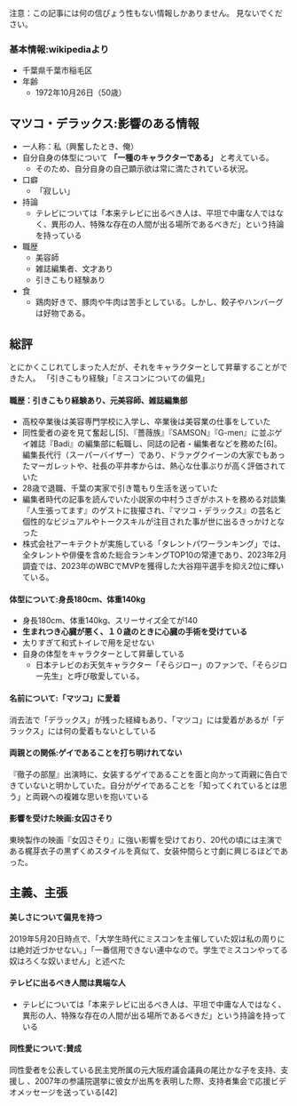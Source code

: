 ﻿


注意：この記事には何の信ぴょう性もない情報しかありません。
見ないでください。

### 基本情報:wikipediaより

- 千葉県千葉市稲毛区
- 年齢
    - 1972年10月26日（50歳）



## マツコ・デラックス:影響のある情報

- 一人称：私（興奮したとき、俺）
- 自分自身の体型について **「一種のキャラクターである」** と考えている。
    - そのため、自分自身の自己顕示欲は常に満たされている状況。
- 口癖
    - 「寂しい」
- 持論
    - テレビについては「本来テレビに出るべき人は、平坦で中庸な人ではなく、異形の人、特殊な存在の人間が出る場所であるべきだ」という持論を持っている
- 職歴
    - 美容師
    - 雑誌編集者、文才あり
    - 引きこもり経験あり
- 食
    - 鶏肉好きで、豚肉や牛肉は苦手としている。しかし、餃子やハンバーグは好物である。


## 総評

とにかくこじれてしまった人だが、それをキャラクターとして昇華することができた人。
「引きこもり経験」「ミスコンについての偏見」




#### 職歴：引きこもり経験あり、元美容師、雑誌編集部

- 高校卒業後は美容専門学校に入学し、卒業後は美容業の仕事をしていた
- 同性愛者の姿を見て奮起し[5]、『薔薇族』『SAMSON』『G-men』に並ぶゲイ雑誌『Badi』の編集部に転職し、同誌の記者・編集者などを務めた[6]。編集長代行（スーパーバイザー）であり、ドラァグクイーンの大家でもあったマーガレットや、社長の平井孝からは、熱心な仕事ぶりが高く評価されていた
- 28歳で退職、千葉の実家で引き篭もり生活を送っていた
- 編集者時代の記事を読んでいた小説家の中村うさぎがホストを務める対談集『人生張ってます』のゲストに抜擢され、『マツコ・デラックス』の芸名と個性的なビジュアルやトークスキルが注目された事が世に出るきっかけとなった
- 株式会社アーキテクトが実施している「タレントパワーランキング」では、全タレントや俳優を含めた総合ランキングTOP10の常連であり、2023年2月調査では、2023年のWBCでMVPを獲得した大谷翔平選手を抑え2位に輝いている。

#### 体型について:身長180cm、体重140kg

- 身長180cm、体重140kg、スリーサイズ全てが140
- **生まれつき心臓が悪く、１０歳のときに心臓の手術を受けている**
- 太りすぎて和式トイレで用を足せない
- 自身の体型をキャラクターとして昇華している
    - 日本テレビのお天気キャラクター「そらジロー」のファンで、「そらジロー先生」と呼び敬愛している。

#### 名前について:「マツコ」に愛着

消去法で「デラックス」が残った経緯もあり、「マツコ」には愛着があるが「デラックス」には何の愛着もないとしている


#### 両親との関係:ゲイであることを打ち明けれてない

『徹子の部屋』出演時に、女装するゲイであることを面と向かって両親に告白できていないと明かしていた。自分がゲイであることを「知ってくれているとは思う」と両親への複雑な思いを抱いている


#### 影響を受けた映画:女囚さそり

東映製作の映画『女囚さそり』に強い影響を受けており、20代の頃には主演である梶芽衣子の黒ずくめスタイルを真似て、女装仲間らと寸劇に興じるほどであった。


## 主義、主張

#### 美しさについて偏見を持つ

2019年5月20日時点で、「大学生時代にミスコンを主催していた奴は私の周りには絶対近づかせない。」「一番信用できない連中なので。学生でミスコンやってる奴はろくな奴いません」と述べた


#### テレビに出るべき人間は異端な人

- テレビについては「本来テレビに出るべき人は、平坦で中庸な人ではなく、異形の人、特殊な存在の人間が出る場所であるべきだ」という持論を持っている


#### 同性愛について:賛成

同性愛者を公表している民主党所属の元大阪府議会議員の尾辻かな子を支持、支援し 、2007年の参議院選挙に彼女が出馬を表明した際、支持者集会で応援ビデオメッセージを送っている[42]

